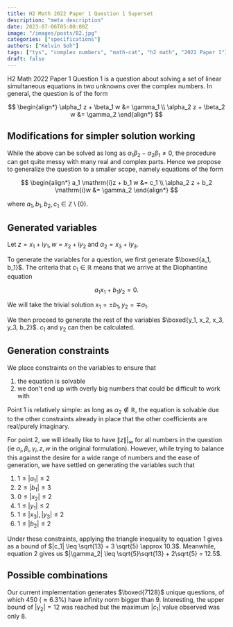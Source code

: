 ```yaml
---
title: H2 Math 2022 Paper 1 Question 1 Superset
description: "meta description"
date: 2023-07-06T05:00:00Z
image: "/images/posts/02.jpg"
categories: ["specifications"]
authors: ["Kelvin Soh"]
tags: ["tys", "complex numbers", "math-cat", "h2 math", "2022 Paper 1"]
draft: false
---
```


H2 Math 2022 Paper 1 Question 1 is a question about solving a set of linear simultaneous
equations in two unknowns over the complex numbers. In general, the question is of the
form

$$
\begin{align*}
\alpha_1 z + \beta_1 w &= \gamma_1 \\
\alpha_2 z + \beta_2 w &= \gamma_2
\end{align*}
$$

## Modifications for simpler solution working

While the above can be solved as long as $\alpha_1 \beta_2 - \alpha_2 \beta_1 \neq 0$,
the procedure can get quite messy with many real and complex parts. Hence we propose to
generalize the question to a smaller scope, namely equations of the form

$$
\begin{align*}
a_1 \mathrm{i}z + b_1 w &= c_1 \\
\alpha_2 z + b_2 \mathrm{i}w &= \gamma_2
\end{align*}
$$

where $a_1, b_1, b_2, c_1 \in \mathbb{Z}\setminus \{0\}$.

## Generated variables

Let $z = x_1 + \mathrm{i}y_1, w = x_2 + \mathrm{i}y_2$ and $\alpha_2 = x_3 + \mathrm{i}y_3$.

To generate the variables for a question, we first generate $\boxed{a_1, b_1}$. The criteria
that $c_1 \in \mathbb{R}$ means that we arrive at the Diophantine equation

$$
a_1 x_1 + b_1 y_2 = 0.
$$

We will take the trivial solution $x_1 = \pm b_1, y_2 = \mp a_1$.

We then proceed to generate the rest of the variables $\boxed{y_1, x_2, x_3, y_3, b_2}$. $c_1$ and
$\gamma_2$ can then be calculated.

## Generation constraints

We place constraints on the variables to ensure that

1. the equation is solvable
2. we don't end up with overly big numbers that could be difficult to work with

Point 1 is relatively simple: as long as $\alpha_2 \not \in \mathbb{R}$, the equation is solvable
due to the other constraints already in place that the other coefficients are real/purely imaginary.

For point 2, we will ideally like to have $\lVert z \rVert|_\infty$ for all numbers in the question
(ie $\alpha_i, \beta_i, \gamma_i, z, w$ in the original formulation). However, while trying to balance this
against the desire for a wide range of numbers and the ease of generation, we have settled on generating
the variables such that

1. $1 \leq |a_1| \leq 2$
2. $2 \leq |b_1| \leq 3$
3. $0 \leq |x_2| \leq 2$
4. $1 \leq |y_1| \leq 2$
5. $1 \leq |x_3|, |y_3| \leq 2$
6. $1 \leq |b_2| \leq 2$

Under these constraints, applying the triangle inequality to equation 1
gives as a bound of $|c_1| \leq \sqrt{13} + 3 \sqrt{5} \approx 10.3$. Meanwhile, equation 2
gives us $|\gamma_2| \leq \sqrt{5}\sqrt{13} + 2\sqrt{5} = 12.5$.

## Possible combinations

Our current implementation generates $\boxed{7128}$ unique questions, of which
$450$ ($\approx 6.3\%$) have infinity norm bigger than 9. Interesting, the upper bound of
$|\gamma_2| = 12$ was reached but the maximum $|c_1|$ value observed was only 8.
